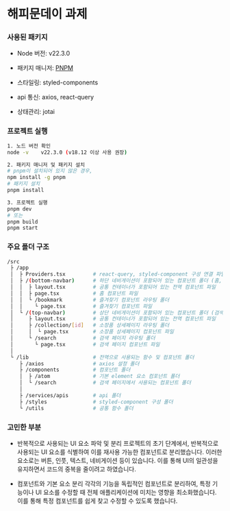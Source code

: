 # 해피문데이 과제

### 사용된 패키지

- Node 버전: v22.3.0

- 패키지 매니저: [PNPM](https://pnpm.io)

- 스타일링: styled-components

- api 통신: axios, react-query

- 상태관리: jotai

### 프로젝트 실행

```sh
1. 노드 버전 확인
node -v    v22.3.0 (v18.12 이상 사용 권장)

2. 패키지 매니저 및 패키지 설치
# pnpm이 설치되어 있지 않은 경우,
npm install -g pnpm
# 패키지 설치
pnpm install

3. 프로젝트 실행
pnpm dev
# 또는
pnpm build
pnpm start
```

### 주요 폴더 구조

```sh
/src
 ├ /app
 │  ├ Providers.tsx         # react-query, styled-component 구성 연결 파일
 │  ├ /(bottom-navbar)      # 하단 네비게이션이 포함되어 있는 컴포넌트 폴더 (홈, 즐겨찾기)
 │  │  ├ layout.tsx         # 공통 컨테이너가 포함되어 있는 전역 컴포넌트 파일
 │  │  ├ page.tsx           # 홈 컴포넌트 파일
 │  │  └ /bookmark          # 즐겨찾기 컴포넌트 라우팅 폴더
 │  │    └ page.tsx         # 즐겨찾기 컴포넌트 파일
 │  └ /(top-navbar)         # 상단 네비게이션이 포함되어 있는 컴포넌트 폴더 (검색, 상세페이지)
 │     ├ layout.tsx         # 공통 컨테이너가 포함되어 있는 전역 컴포넌트 파일
 │     ├ /collection/[id]   # 소장품 상세페이지 라우팅 폴더
 │     │  └ page.tsx        # 소장품 상세페이지 컴포넌트 파일
 │     └ /search            # 검색 페이지 라우팅 폴더
 │       └ page.tsx         # 검색 페이지 컴포넌트 파일
 │ 
 └ /lib                     # 전역으로 사용되는 함수 및 컴포넌트 폴더
    ├ /axios                # axios 설정 폴더
    ├ /components           # 컴포넌트 폴더
    │  ├ /atom              # 기본 element 요소 컴포넌트 폴더
    │  └ /search            # 검색 페이지에서 사용되는 컴포넌트 폴더
    │
    ├ /services/apis        # api 폴더
    ├ /styles               # styled-component 구성 폴더
    └ /utils                # 공통 함수 폴더

```

### 고민한 부분

- 반복적으로 사용되는 UI 요소 파악 및 분리
프로젝트의 초기 단계에서, 반복적으로 사용되는 UI 요소를 식별하여 이를 재사용 가능한 컴포넌트로 분리했습니다. 이러한 요소로는 버튼, 인풋, 텍스트, 네비게이션 등이 있습니다. 이를 통해 UI의 일관성을 유지하면서 코드의 중복을 줄이려고 하였습니다.

- 컴포넌트와 기본 요소 분리
각각의 기능을 독립적인 컴포넌트로 분리하여, 특정 기능이나 UI 요소를 수정할 때 전체 애플리케이션에 미치는 영향을 최소화했습니다. 이를 통해 특정 컴포넌트를 쉽게 찾고 수정할 수 있도록 했습니다.